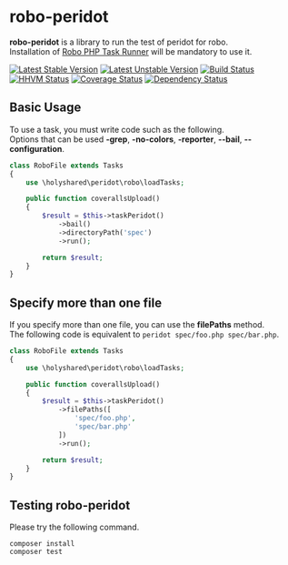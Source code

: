 robo-peridot
============

**robo-peridot** is a library to run the test of peridot for robo.  
Installation of [Robo PHP Task Runner](http://robo.li/) will be mandatory to use it.

[![Latest Stable Version](https://poser.pugx.org/holyshared/robo-peridot/v/stable.svg)](https://packagist.org/packages/holyshared/robo-peridot)
[![Latest Unstable Version](https://poser.pugx.org/holyshared/robo-peridot/v/unstable.svg)](https://packagist.org/packages/holyshared/robo-peridot)
[![Build Status](https://travis-ci.org/holyshared/robo-peridot.svg?branch=master)](https://travis-ci.org/holyshared/robo-peridot)
[![HHVM Status](http://hhvm.h4cc.de/badge/holyshared/robo-peridot.svg)](http://hhvm.h4cc.de/package/holyshared/robo-peridot)
[![Coverage Status](https://coveralls.io/repos/holyshared/robo-peridot/badge.png?branch=master)](https://coveralls.io/r/holyshared/robo-peridot?branch=master)
[![Dependency Status](https://www.versioneye.com/user/projects/54c383e66c003567fd000457/badge.svg?style=flat)](https://www.versioneye.com/user/projects/54c383e66c003567fd000457)


Basic Usage
----------------------------

To use a task, you must write code such as the following.  
Options that can be used **-grep**, **-no-colors**, **-reporter**, **--bail**, **--configuration**.

```php
class RoboFile extends Tasks
{
    use \holyshared\peridot\robo\loadTasks;

    public function coverallsUpload()
    {
        $result = $this->taskPeridot()
		    ->bail()
		    ->directoryPath('spec')
		    ->run();

	    return $result;
    }
}
```

Specify more than one file
----------------------------

If you specify more than one file, you can use the **filePaths** method.  
The following code is equivalent to `peridot spec/foo.php spec/bar.php`.

```php
class RoboFile extends Tasks
{
    use \holyshared\peridot\robo\loadTasks;

    public function coverallsUpload()
    {
        $result = $this->taskPeridot()
		    ->filePaths([
		        'spec/foo.php',
		        'spec/bar.php'
		    ])
		    ->run();

	    return $result;
    }
}
```


Testing robo-peridot
----------------------------

Please try the following command.

	composer install
	composer test
